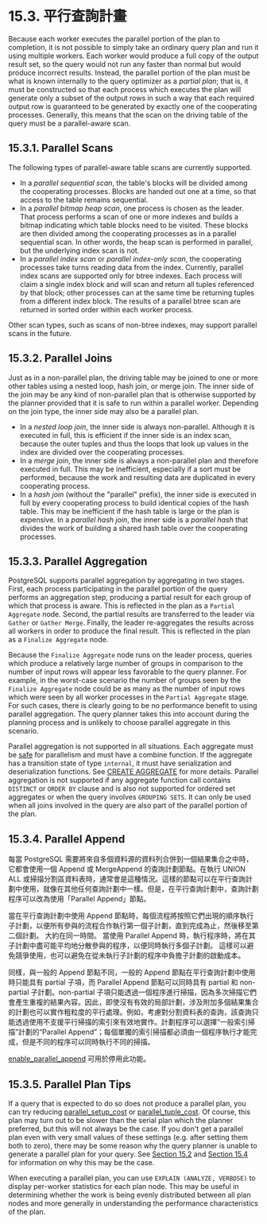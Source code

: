 # 15.3. 平行查詢計畫

Because each worker executes the parallel portion of the plan to completion, it is not possible to simply take an ordinary query plan and run it using multiple workers. Each worker would produce a full copy of the output result set, so the query would not run any faster than normal but would produce incorrect results. Instead, the parallel portion of the plan must be what is known internally to the query optimizer as a _partial plan_; that is, it must be constructed so that each process which executes the plan will generate only a subset of the output rows in such a way that each required output row is guaranteed to be generated by exactly one of the cooperating processes. Generally, this means that the scan on the driving table of the query must be a parallel-aware scan.

## 15.3.1. Parallel Scans

The following types of parallel-aware table scans are currently supported.

* In a _parallel sequential scan_, the table's blocks will be divided among the cooperating processes. Blocks are handed out one at a time, so that access to the table remains sequential.
* In a _parallel bitmap heap scan_, one process is chosen as the leader. That process performs a scan of one or more indexes and builds a bitmap indicating which table blocks need to be visited. These blocks are then divided among the cooperating processes as in a parallel sequential scan. In other words, the heap scan is performed in parallel, but the underlying index scan is not.
* In a _parallel index scan_ or _parallel index-only scan_, the cooperating processes take turns reading data from the index. Currently, parallel index scans are supported only for btree indexes. Each process will claim a single index block and will scan and return all tuples referenced by that block; other processes can at the same time be returning tuples from a different index block. The results of a parallel btree scan are returned in sorted order within each worker process.

Other scan types, such as scans of non-btree indexes, may support parallel scans in the future.

## 15.3.2. Parallel Joins

Just as in a non-parallel plan, the driving table may be joined to one or more other tables using a nested loop, hash join, or merge join. The inner side of the join may be any kind of non-parallel plan that is otherwise supported by the planner provided that it is safe to run within a parallel worker. Depending on the join type, the inner side may also be a parallel plan.

* In a _nested loop join_, the inner side is always non-parallel. Although it is executed in full, this is efficient if the inner side is an index scan, because the outer tuples and thus the loops that look up values in the index are divided over the cooperating processes.
* In a _merge join_, the inner side is always a non-parallel plan and therefore executed in full. This may be inefficient, especially if a sort must be performed, because the work and resulting data are duplicated in every cooperating process.
* In a _hash join_ \(without the "parallel" prefix\), the inner side is executed in full by every cooperating process to build identical copies of the hash table. This may be inefficient if the hash table is large or the plan is expensive. In a _parallel hash join_, the inner side is a _parallel hash_ that divides the work of building a shared hash table over the cooperating processes.

## 15.3.3. Parallel Aggregation

PostgreSQL supports parallel aggregation by aggregating in two stages. First, each process participating in the parallel portion of the query performs an aggregation step, producing a partial result for each group of which that process is aware. This is reflected in the plan as a `Partial Aggregate` node. Second, the partial results are transferred to the leader via `Gather` or `Gather Merge`. Finally, the leader re-aggregates the results across all workers in order to produce the final result. This is reflected in the plan as a `Finalize Aggregate` node.

Because the `Finalize Aggregate` node runs on the leader process, queries which produce a relatively large number of groups in comparison to the number of input rows will appear less favorable to the query planner. For example, in the worst-case scenario the number of groups seen by the `Finalize Aggregate` node could be as many as the number of input rows which were seen by all worker processes in the `Partial Aggregate` stage. For such cases, there is clearly going to be no performance benefit to using parallel aggregation. The query planner takes this into account during the planning process and is unlikely to choose parallel aggregate in this scenario.

Parallel aggregation is not supported in all situations. Each aggregate must be [safe](https://www.postgresql.org/docs/12/parallel-safety.html) for parallelism and must have a combine function. If the aggregate has a transition state of type `internal`, it must have serialization and deserialization functions. See [CREATE AGGREGATE](https://www.postgresql.org/docs/12/sql-createaggregate.html) for more details. Parallel aggregation is not supported if any aggregate function call contains `DISTINCT` or `ORDER BY` clause and is also not supported for ordered set aggregates or when the query involves `GROUPING SETS`. It can only be used when all joins involved in the query are also part of the parallel portion of the plan.

## 15.3.4. Parallel Append

每當 PostgreSQL 需要將來自多個資料源的資料列合併到一個結果集合之中時，它都會使用一個 Append 或 MergeAppend 的查詢計劃節點。在執行 UNION ALL 或掃描分割區資料表時，通常會是這種情況。這樣的節點可以在平行查詢計劃中使用，就像在其他任何查詢計劃中一樣。但是，在平行查詢計劃中，查詢計劃程序可以改為使用「Parallel Append」節點。

當在平行查詢計劃中使用 Append 節點時，每個流程將按照它們出現的順序執行子計劃，以便所有參與的流程合作執行第一個子計劃，直到完成為止，然後移至第二個計劃。 大約在同一時間。 當使用 Parallel Append 時，執行程序時，將在其子計劃中盡可能平均地分散參與的程序，以便同時執行多個子計劃。 這樣可以避免競爭使用，也可以避免在從未執行子計劃的程序中負擔子計劃的啟動成本。

同樣，與一般的 Append 節點不同，一般的 Append 節點在平行查詢計劃中使用時只能具有 partial 子項，而 Parallel Append 節點可以同時具有 partial 和 non-partial 子計劃。non-partial 子項只能透過一個程序進行掃描，因為多次掃描它們會產生重複的結果內容。因此，即使沒有有效的局部計劃，涉及附加多個結果集合的計劃也可以實作粗粒度的平行處理。例如，考慮對分割資料表的查詢，該查詢只能透過使用不支援平行掃描的索引來有效地實作。計劃程序可以選擇“一般索引掃描”計劃的“Parallel Append”；每個單獨的索引掃描都必須由一個程序執行才能完成，但是不同的程序可以同時執行不同的掃描。

[enable\_parallel\_append](../../server-administration/server-configuration/query-planning.md#enable_parallel_append-boolean) 可用於停用此功能。

## 15.3.5. Parallel Plan Tips

If a query that is expected to do so does not produce a parallel plan, you can try reducing [parallel\_setup\_cost](https://www.postgresql.org/docs/12/runtime-config-query.html#GUC-PARALLEL-SETUP-COST) or [parallel\_tuple\_cost](https://www.postgresql.org/docs/12/runtime-config-query.html#GUC-PARALLEL-TUPLE-COST). Of course, this plan may turn out to be slower than the serial plan which the planner preferred, but this will not always be the case. If you don't get a parallel plan even with very small values of these settings \(e.g. after setting them both to zero\), there may be some reason why the query planner is unable to generate a parallel plan for your query. See [Section 15.2](https://www.postgresql.org/docs/12/when-can-parallel-query-be-used.html) and [Section 15.4](https://www.postgresql.org/docs/12/parallel-safety.html) for information on why this may be the case.

When executing a parallel plan, you can use `EXPLAIN (ANALYZE, VERBOSE)` to display per-worker statistics for each plan node. This may be useful in determining whether the work is being evenly distributed between all plan nodes and more generally in understanding the performance characteristics of the plan.

